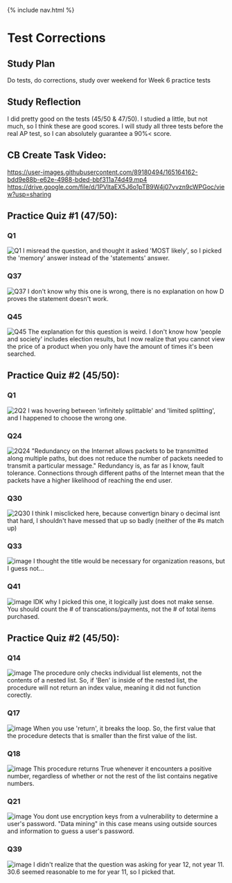 {% include nav.html %}

# Test Corrections

## Study Plan
Do tests, do corrections, study over weekend for Week 6 practice tests

## Study Reflection
I did pretty good on the tests (45/50 & 47/50). I studied a little, but not much, so I think these are good scores. I will study all three tests before the real AP test, so I can absolutely guarantee a 90%< score.

## CB Create Task Video:
https://user-images.githubusercontent.com/89180494/165164162-bdd9e88b-e62e-4988-bded-bbf311a74d49.mp4
https://drive.google.com/file/d/1PVltaEX5J6o1pTB9W4j07vvzn9cWPGoc/view?usp=sharing

## Practice Quiz #1 (47/50):
### Q1
![Q1](https://user-images.githubusercontent.com/89180494/164954279-d813789f-ae79-4a79-af55-23039293e2f0.png)
I misread the question, and thought it asked 'MOST likely', so I picked the 'memory' answer instead of the 'statements' answer.

### Q37
![Q37](https://user-images.githubusercontent.com/89180494/164954342-2305cff8-db97-440d-a550-e06878c3d8a1.png)
I don't know why this one is wrong, there is no explanation on how D proves the statement doesn't work.

### Q45
![Q45](https://user-images.githubusercontent.com/89180494/164954426-3cf3244d-8b64-45ff-afa9-08d61708e563.png)
The explanation for this question is weird. I don't know how 'people and society' includes election results, but I now realize that you cannot view the price of a product when you only have the amount of times it's been searched.

## Practice Quiz #2 (45/50):
### Q1

![2Q2](https://user-images.githubusercontent.com/89180494/164954502-4f5f7147-5b73-44a5-9894-924233bacbd9.png)
I was hovering between 'infinitely splittable' and 'limited splitting', and I happened to choose the wrong one.

### Q24
![2Q24](https://user-images.githubusercontent.com/89180494/164954804-1b5aefbb-0f4a-4e7e-bec3-96840fc36212.png)
"Redundancy on the Internet allows packets to be transmitted along multiple paths, but does not reduce the number of packets needed to transmit a particular message."
Redundancy is, as far as I know, fault tolerance. Connections through different paths of the Internet mean that the packets have a higher likelihood of reaching the end user.

### Q30
![2Q30](https://user-images.githubusercontent.com/89180494/164954999-5ac98593-e249-40d5-af7f-b3087134f970.png)
I think I misclicked here, because convertign binary o decimal isnt that hard, I shouldn't have messed that up so badly (neither of the #s match up)

### Q33
![image](https://user-images.githubusercontent.com/89180494/164955391-576bb9d0-5ec3-4e82-96a6-84dc564e775d.png)
I thought the title would be necessary for organization reasons, but I guess not...

### Q41
![image](https://user-images.githubusercontent.com/89180494/164955581-85bdab43-e084-4661-a2c8-67bd0b378bd5.png)
IDK why I picked this one, it logically just does not make sense. You should count the # of transcations/payments, not the # of total items purchased.

## Practice Quiz #2 (45/50):

### Q14
![image](https://user-images.githubusercontent.com/89180494/165834878-3a6e495d-6ecf-405e-9f71-439b6a6c0b0e.png)
The procedure only checks individual list elements, not the contents of a nested list. So, if 'Ben' is inside of the nested list, the procedure will not return an index value, meaning it did not function corectly.

### Q17
![image](https://user-images.githubusercontent.com/89180494/165835693-28e3255b-50f1-44e3-913d-0b56c1223b3d.png)
When you use 'return', it breaks the loop. So, the first value that the procedure detects that is smaller than the first value of the list.

### Q18
![image](https://user-images.githubusercontent.com/89180494/165836164-11298dab-dc77-47a5-b420-b176a1fa1bed.png)
This procedure returns True whenever it encounters a positive number, regardless of whether or not the rest of the list contains negative numbers.

### Q21
![image](https://user-images.githubusercontent.com/89180494/165893901-71ea1a8a-4b07-43bf-b86e-4be651cd9825.png)
You dont use encryption keys from a vulnerability to determine a user's password. "Data mining" in this case means using outside sources and information to guess a user's password.

### Q39
![image](https://user-images.githubusercontent.com/89180494/165894083-02c9a2db-2a03-4814-b263-2b7ae2df95ce.png)
I didn't realize that the question was asking for year 12, not year 11. 30.6 seemed reasonable to me for year 11, so I picked that.
